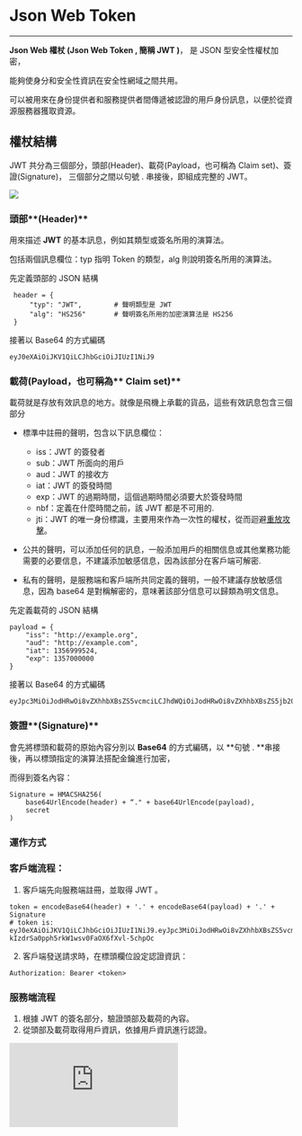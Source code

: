 # Json Web Token

---

**Json Web 權杖 \(Json Web Token , 簡稱 JWT \)**， 是 JSON 型安全性權杖加密，

能夠使身分和安全性資訊在安全性網域之間共用。

可以被用來在身份提供者和服務提供者間傳遞被認證的用戶身份訊息，以便於從資源服務器獲取資源。

## 權**杖結構**

JWT 共分為三個部分，頭部\(Header\)、載荷\(Payload，也可稱為 Claim set\)、簽證\(Signature\)，
三個部分之間以句號 . 串接後，即組成完整的 JWT。

![](http://blog.nsfocus.net/wp-content/uploads/2015/10/jwt.png)

### 頭部**\(Header\)**

用來描述 **JWT** 的基本訊息，例如其類型或簽名所用的演算法。

包括兩個訊息欄位：typ 指明 Token 的類型，alg 則說明簽名所用的演算法。

先定義頭部的 JSON 結構

```
 header = {
     "typ": "JWT",        # 聲明類型是 JWT
     "alg": "HS256"       # 聲明簽名所用的加密演算法是 HS256
 }
```

接著以 Base64 的方式編碼

```
eyJ0eXAiOiJKV1QiLCJhbGciOiJIUzI1NiJ9
```

### **載荷\(Payload**，也可稱為** Claim set\)**

載荷就是存放有效訊息的地方。就像是飛機上承載的貨品，這些有效訊息包含三個部分

* 標準中註冊的聲明，包含以下訊息欄位：

  * iss：JWT 的簽發者
  * sub：JWT 所面向的用戶
  * aud：JWT 的接收方
  * iat：JWT 的簽發時間
  * exp：JWT 的過期時間，這個過期時間必須要大於簽發時間
  * nbf：定義在什麼時間之前，該 JWT 都是不可用的.
  * jti：JWT 的唯一身份標識，主要用來作為一次性的權杖，從而迴避[重放攻擊](https://zh.wikipedia.org/wiki/%E9%87%8D%E6%94%BE%E6%94%BB%E5%87%BB)。

* 公共的聲明，可以添加任何的訊息，一般添加用戶的相關信息或其他業務功能需要的必要信息，不建議添加敏感信息，因為該部分在客戶端可解密.

* 私有的聲明，是服務端和客戶端所共同定義的聲明，一般不建議存放敏感信息，因為 base64 是對稱解密的，意味著該部分信息可以歸類為明文信息。


先定義載荷的 JSON 結構

```
payload = {
    "iss": "http://example.org",
    "aud": "http://example.com",
    "iat": 1356999524,
    "exp": 1357000000
}
```

接著以 Base64 的方式編碼

```
eyJpc3MiOiJodHRwOi8vZXhhbXBsZS5vcmciLCJhdWQiOiJodHRwOi8vZXhhbXBsZS5jb20iLCJpYXQiOjEzNTY5OTk1MjQsImV4cCI6MTM1NzAwMDAwMH0
```

### 簽證**\(Signature\)**

會先將標頭和載荷的原始內容分別以 **Base64** 的方式編碼，以 **句號 .  **串接後，再以標頭指定的演算法搭配金鑰進行加密，

而得到簽名內容：

```
Signature = HMACSHA256(
    base64UrlEncode(header) + “." + base64UrlEncode(payload),
    secret
)
```

### 運作方式

### 客戶端流程：

1. 客戶端先向服務端註冊，並取得 JWT 。

  ```
  token = encodeBase64(header) + '.' + encodeBase64(payload) + '.' + Signature
  # token is:
  eyJ0eXAiOiJKV1QiLCJhbGciOiJIUzI1NiJ9.eyJpc3MiOiJodHRwOi8vZXhhbXBsZS5vcmciLCJhdWQiOiJodHRwOi8vZXhhbXBsZS5jb20iLCJpYXQiOjEzNTY5OTk1MjQsImV4cCI6MTM1NzAwMDAwMH0.YgUDoK-kIzdrSa0pph5rkW1wsv0FaOX6fXvl-5chpOc
  ```

2. 客戶端發送請求時，在標頭欄位設定認證資訊：

  ```
  Authorization: Bearer <token>
  ```


### 服務端流程

1. 根據 JWT 的簽名部分，驗證頭部及載荷的內容。
2. 從頭部及載荷取得用戶資訊，依據用戶資訊進行認證。


![](https://i2.read01.com/image.php?url=0D5sm801)

